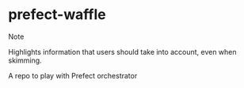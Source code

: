 # prefect-waffle

> [!NOTE]  
> Highlights information that users should take into account, even when skimming.

A repo to play with Prefect orchestrator
